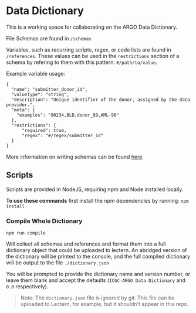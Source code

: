 # Data Dictionary

This is a working space for collaborating on the ARGO Data Dictionary.

File Schemas are found in `/schemas`

Variables, such as recurring scripts, regex, or code lists are found in `/references`. These values can be used in the `restrictions` section of a schema by refering to them with this pattern: `#/path/to/value`.

Example variable usage:

```
{
  "name": "submitter_donor_id",
  "valueType": "string",
  "description": "Unique identifier of the donor, assigned by the data provider.",
  "meta": {
    "examples": "90234,BLD,donor_89,AML-90"
  },
  "restrictions": {
      "required": true,
      "regex": "#/regex/submitter_id"
  }
}
```

More information on writing schemas can be found [here](https://wiki.oicr.on.ca/pages/viewpage.action?pageId=134938807).

## Scripts

Scripts are provided in NodeJS, requiring npm and Node installed locally.

**To use these commands** first install the npm dependencies by running: `npm install`

### Compile Whole Dictionary

`npm run compile`

Will collect all schemas and references and format them into a full dictionary object that could be uploaded to lectern. An abridged version of the dictionary will be printed to the console, and the full compiled dictionary will be output to the file `./dictionary.json`

You will be prompted to provide the dictionary name and version number, or leave them blank and accept the defaults (`ICGC-ARGO Data Dictionary` and `0.0` respectively).

> Note: The `dictionary.json` file is ignored by git. This file can be uploaded to Lectern, for example, but it shouldn't appear in this repo.
